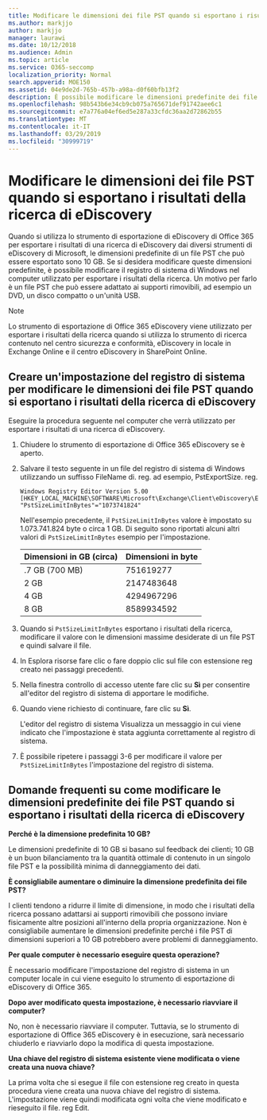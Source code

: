 ```yaml
---
title: Modificare le dimensioni dei file PST quando si esportano i risultati della ricerca di eDiscovery
ms.author: markjjo
author: markjjo
manager: laurawi
ms.date: 10/12/2018
ms.audience: Admin
ms.topic: article
ms.service: O365-seccomp
localization_priority: Normal
search.appverid: MOE150
ms.assetid: 04e9de2d-765b-457b-a98a-d0f60bfb13f2
description: È possibile modificare le dimensioni predefinite dei file PST scaricati nel computer quando si esportano i risultati della ricerca di eDiscovery.
ms.openlocfilehash: 98b543b6e34cb9cb075a765671def91742aee6c1
ms.sourcegitcommit: e7a776a04ef6ed5e287a33cfdc36aa2d72862b55
ms.translationtype: MT
ms.contentlocale: it-IT
ms.lasthandoff: 03/29/2019
ms.locfileid: "30999719"
---
```

# <a name="change-the-size-of-pst-files-when-exporting-ediscovery-search-results"></a>Modificare le dimensioni dei file PST quando si esportano i risultati della ricerca di eDiscovery

Quando si utilizza lo strumento di esportazione di eDiscovery di Office 365 per esportare i risultati di una ricerca di eDiscovery dai diversi strumenti di eDiscovery di Microsoft, le dimensioni predefinite di un file PST che può essere esportato sono 10 GB. Se si desidera modificare queste dimensioni predefinite, è possibile modificare il registro di sistema di Windows nel computer utilizzato per esportare i risultati della ricerca. Un motivo per farlo è un file PST che può essere adattato ai supporti rimovibili, ad esempio un DVD, un disco compatto o un'unità USB. 
  
> [!NOTE]
>  Lo strumento di esportazione di Office 365 eDiscovery viene utilizzato per esportare i risultati della ricerca quando si utilizza lo strumento di ricerca contenuto nel centro sicurezza e conformità, eDiscovery in locale in Exchange Online e il centro eDiscovery in SharePoint Online.
  
## <a name="create-a-registry-setting-to-change-the-size-of-pst-files-when-you-export-ediscovery-search-results"></a>Creare un'impostazione del registro di sistema per modificare le dimensioni dei file PST quando si esportano i risultati della ricerca di eDiscovery

Eseguire la procedura seguente nel computer che verrà utilizzato per esportare i risultati di una ricerca di eDiscovery.
  
1. Chiudere lo strumento di esportazione di Office 365 eDiscovery se è aperto. 
    
2. Salvare il testo seguente in un file del registro di sistema di Windows utilizzando un suffisso FileName di. reg. ad esempio, PstExportSize. reg. 
    
    ```
    Windows Registry Editor Version 5.00
    [HKEY_LOCAL_MACHINE\SOFTWARE\Microsoft\Exchange\Client\eDiscovery\ExportTool]
    "PstSizeLimitInBytes"="1073741824"
    ```

    Nell'esempio precedente, il `PstSizeLimitInBytes` valore è impostato su 1.073.741.824 byte o circa 1 GB. Di seguito sono riportati alcuni altri valori di `PstSizeLimitInBytes` esempio per l'impostazione. 
    
    |**Dimensioni in GB (circa)**|**Dimensioni in byte**|
    |:-----|:-----|
    |.7 GB (700 MB)  <br/> |751619277  <br/> |
    |2 GB  <br/> |2147483648  <br/> |
    |4 GB  <br/> |4294967296  <br/> |
    |8 GB  <br/> |8589934592  <br/> |
   
3. Quando si `PstSizeLimitInBytes` esportano i risultati della ricerca, modificare il valore con le dimensioni massime desiderate di un file PST e quindi salvare il file. 
    
4. In Esplora risorse fare clic o fare doppio clic sul file con estensione reg creato nei passaggi precedenti.
    
5. Nella finestra controllo di accesso utente fare clic su **Sì** per consentire all'editor del registro di sistema di apportare le modifiche. 
    
6. Quando viene richiesto di continuare, fare clic su **Sì**.
    
    L'editor del registro di sistema Visualizza un messaggio in cui viene indicato che l'impostazione è stata aggiunta correttamente al registro di sistema.
    
7. È possibile ripetere i passaggi 3-6 per modificare il valore per `PstSizeLimitInBytes` l'impostazione del registro di sistema. 
  
## <a name="frequently-asked-questions-about-changing-the-default-size-of-pst-files-when-you-export-ediscovery-search-results"></a>Domande frequenti su come modificare le dimensioni predefinite dei file PST quando si esportano i risultati della ricerca di eDiscovery

 **Perché è la dimensione predefinita 10 GB?**
  
Le dimensioni predefinite di 10 GB si basano sul feedback dei clienti; 10 GB è un buon bilanciamento tra la quantità ottimale di contenuto in un singolo file PST e la possibilità minima di danneggiamento dei dati.
  
 **È consigliabile aumentare o diminuire la dimensione predefinita dei file PST?**
  
I clienti tendono a ridurre il limite di dimensione, in modo che i risultati della ricerca possano adattarsi ai supporti rimovibili che possono inviare fisicamente altre posizioni all'interno della propria organizzazione. Non è consigliabile aumentare le dimensioni predefinite perché i file PST di dimensioni superiori a 10 GB potrebbero avere problemi di danneggiamento.
  
 **Per quale computer è necessario eseguire questa operazione?**
  
È necessario modificare l'impostazione del registro di sistema in un computer locale in cui viene eseguito lo strumento di esportazione di eDiscovery di Office 365.
  
 **Dopo aver modificato questa impostazione, è necessario riavviare il computer?**
  
No, non è necessario riavviare il computer. Tuttavia, se lo strumento di esportazione di Office 365 eDiscovery è in esecuzione, sarà necessario chiuderlo e riavviarlo dopo la modifica di questa impostazione.
  
 **Una chiave del registro di sistema esistente viene modificata o viene creata una nuova chiave?**
  
La prima volta che si esegue il file con estensione reg creato in questa procedura viene creata una nuova chiave del registro di sistema. L'impostazione viene quindi modificata ogni volta che viene modificato e rieseguito il file. reg Edit.
